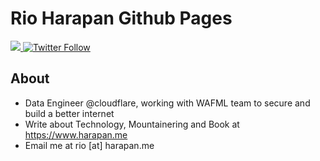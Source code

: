 # Rio Harapan Github Pages

<div>
    <a class="header-badge" target="_blank" href="https://www.linkedin.com/in/harapanr/">
        <img src="https://img.shields.io/badge/style--5eba00.svg?label=LinkedIn&logo=linkedin&style=social">
    </a>
    <a class="header-badge" target="_blank" href="https://twitter.com/rhgps">
        <img alt="Twitter Follow" src="https://img.shields.io/twitter/follow/rhgps?style=social">
    </a>
<div>

## About
- Data Engineer @cloudflare, working with WAFML team to secure and build a better internet
- Write about Technology, Mountainering and Book at https://www.harapan.me
- Email me at rio [at] harapan.me​
